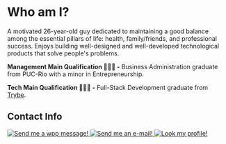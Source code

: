 
# Who am I?

A motivated 26-year-old guy dedicated to maintaining a good balance among the essential pillars of life: health, family/friends, and professional success. Enjoys building well-designed and well-developed technological products that solve people's problems.

**Management Main Qualification 👨🏻‍💼 -** Business Administration graduate from PUC-Rio with a minor in Entrepreneurship.

**Tech Main Qualification 👨🏻‍💻 -** Full-Stack Development graduate from [Trybe](https://www.betrybe.com/).

## Contact Info
<div align="left">
	<a href="https://wa.me/5521972574272" target="_blank">
		<img src="https://img.icons8.com/color/35/000000/whatsapp--v1.png" title="Send me a wpp message!" />
	</a>
	<a href="mailto:jf.pelliccione@gmail.com" target="_blank">
		<img src="https://img.icons8.com/fluency/35/000000/gmail-new.png" title="Send me an e-mail!"/>
	</a>
	<a href="https://www.linkedin.com/in/joaofelipelliccione/" target="_blank">
		<img src="https://img.icons8.com/color/35/000000/linkedin.png" title="Look my profile!"/>
	</a>
</div>
